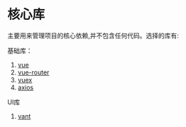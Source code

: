 # 核心库

主要用来管理项目的核心依赖,并不包含任何代码。选择的库有:

基础库：
1.  [vue](https://github.com/vuejs/vue)
2.  [vue-router](https://github.com/vuejs/vue-router)
3.  [vuex](https://github.com/vuejs/vuex)
4.  [axios](https://github.com/axios/axios)

UI库
1.  [vant](https://github.com/youzan/vant)
